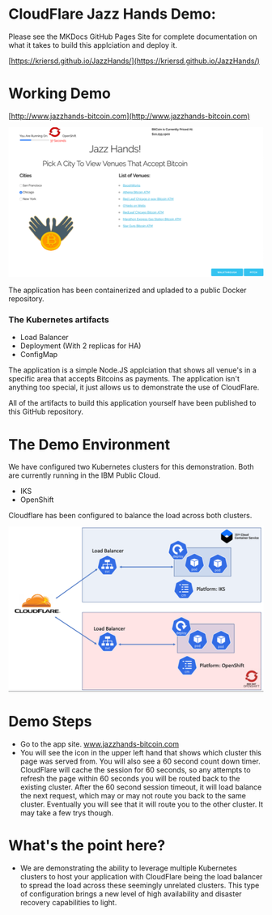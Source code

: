 # CloudFlare Jazz Hands Demo: 

Please see the MKDocs GitHub Pages Site for complete documentation on what it takes to build this applciation and deploy it. 

[https://kriersd.github.io/JazzHands/](https://kriersd.github.io/JazzHands/)


# Working Demo
    
[http://www.jazzhands-bitcoin.com](http://www.jazzhands-bitcoin.com)

![](public/images/site.png)

The application has been containerized and upladed to a public Docker repository. 

### The Kubernetes artifacts 

* Load Balancer
* Deployment (With 2 replicas for HA) 
* ConfigMap

The application is a simple Node.JS applciation that shows all venue's in a specific area that accepts Bitcoins as payments. The application isn't anything too special, it just allows us to demonstrate the use of CloudFlare. 

All of the artifacts to build this application yourself have been published to this GitHub repository. 

# The Demo Environment

We have configured two Kubernetes clusters for this demonstration. Both are currently running in the IBM Public Cloud. 

* IKS 
* OpenShift


Cloudflare has been configured to balance the load across both clusters. 

![](public/images/env.png)

# Demo Steps

* Go to the app site. www.jazzhands-bitcoin.com
* You will see the icon in the upper left hand that shows which cluster this page was served from. You will also see a 60 second count down timer. CloudFlare will cache the session for 60 seconds, so any attempts to refresh the page within 60 seconds you will be routed back to the existing cluster. After the 60 second session timeout, it will load balance the next request, which may or may not route you back to the same cluster. Eventually you will see that it will route you to the other cluster. It may take a few trys though. 

# What's the point here?

* We are demonstrating the ability to leverage multiple Kubernetes clusters to host your application with CloudFlare being the load balancer to spread the load across these seemingly unrelated clusters. This type of configuration brings a new level of high availability and disaster recovery capabilities to light.  
